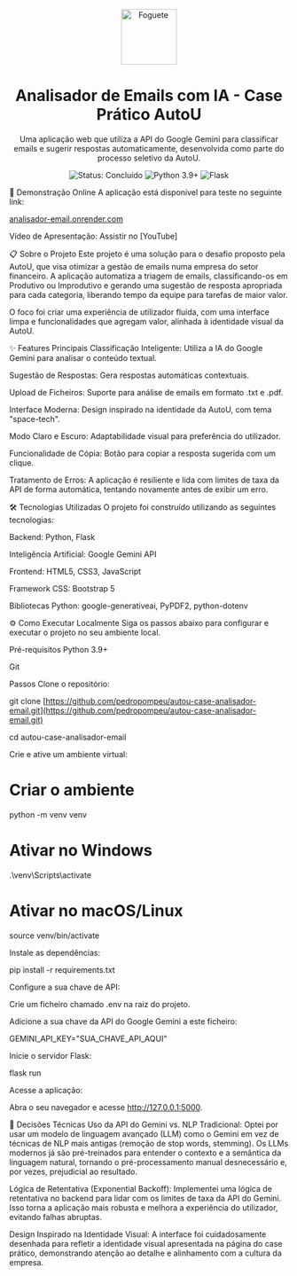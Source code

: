 <div align="center">
<img src="https://notion-emojis.s3-us-west-2.amazonaws.com/prod/svg-twitter/1f680.svg" alt="Foguete" width="100">
<h1>Analisador de Emails com IA - Case Prático AutoU</h1>
<p>Uma aplicação web que utiliza a API do Google Gemini para classificar emails e sugerir respostas automaticamente, desenvolvida como parte do processo seletivo da AutoU.</p>
<p>
<img src="https://img.shields.io/badge/status-conclu%C3%ADdo-brightgreen" alt="Status: Concluído">
<img src="https://img.shields.io/badge/Python-3.11%20-blue.svg" alt="Python 3.9+">
<img src="https://img.shields.io/badge/Flask-2.0%20-black.svg" alt="Flask">
</p>
</div>

🚀 Demonstração Online
A aplicação está disponível para teste no seguinte link:

[analisador-email.onrender.com](https://analisador-email.onrender.com)

Vídeo de Apresentação: Assistir no [YouTube]

📋 Sobre o Projeto
Este projeto é uma solução para o desafio proposto pela AutoU, que visa otimizar a gestão de emails numa empresa do setor financeiro. A aplicação automatiza a triagem de emails, classificando-os em Produtivo ou Improdutivo e gerando uma sugestão de resposta apropriada para cada categoria, liberando tempo da equipe para tarefas de maior valor.

O foco foi criar uma experiência de utilizador fluida, com uma interface limpa e funcionalidades que agregam valor, alinhada à identidade visual da AutoU.

✨ Features Principais
Classificação Inteligente: Utiliza a IA do Google Gemini para analisar o conteúdo textual.

Sugestão de Respostas: Gera respostas automáticas contextuais.

Upload de Ficheiros: Suporte para análise de emails em formato .txt e .pdf.

Interface Moderna: Design inspirado na identidade da AutoU, com tema "space-tech".

Modo Claro e Escuro: Adaptabilidade visual para preferência do utilizador.

Funcionalidade de Cópia: Botão para copiar a resposta sugerida com um clique.

Tratamento de Erros: A aplicação é resiliente e lida com limites de taxa da API de forma automática, tentando novamente antes de exibir um erro.

🛠️ Tecnologias Utilizadas
O projeto foi construído utilizando as seguintes tecnologias:

Backend: Python, Flask

Inteligência Artificial: Google Gemini API

Frontend: HTML5, CSS3, JavaScript

Framework CSS: Bootstrap 5

Bibliotecas Python: google-generativeai, PyPDF2, python-dotenv

⚙️ Como Executar Localmente
Siga os passos abaixo para configurar e executar o projeto no seu ambiente local.

Pré-requisitos
Python 3.9+

Git

Passos
Clone o repositório:

git clone [https://github.com/pedropompeu/autou-case-analisador-email.git](https://github.com/pedropompeu/autou-case-analisador-email.git)

cd autou-case-analisador-email

Crie e ative um ambiente virtual:

# Criar o ambiente
python -m venv venv

# Ativar no Windows
.\venv\Scripts\activate

# Ativar no macOS/Linux
source venv/bin/activate

Instale as dependências:

pip install -r requirements.txt

Configure a sua chave de API:

Crie um ficheiro chamado .env na raiz do projeto.

Adicione a sua chave da API do Google Gemini a este ficheiro:

GEMINI_API_KEY="SUA_CHAVE_API_AQUI"

Inicie o servidor Flask:

flask run

Acesse a aplicação:

Abra o seu navegador e acesse http://127.0.0.1:5000.

🤔 Decisões Técnicas
Uso da API do Gemini vs. NLP Tradicional: Optei por usar um modelo de linguagem avançado (LLM) como o Gemini em vez de técnicas de NLP mais antigas (remoção de stop words, stemming). Os LLMs modernos já são pré-treinados para entender o contexto e a semântica da linguagem natural, tornando o pré-processamento manual desnecessário e, por vezes, prejudicial ao resultado.

Lógica de Retentativa (Exponential Backoff): Implementei uma lógica de retentativa no backend para lidar com os limites de taxa da API do Gemini. Isso torna a aplicação mais robusta e melhora a experiência do utilizador, evitando falhas abruptas.

Design Inspirado na Identidade Visual: A interface foi cuidadosamente desenhada para refletir a identidade visual apresentada na página do case prático, demonstrando atenção ao detalhe e alinhamento com a cultura da empresa.